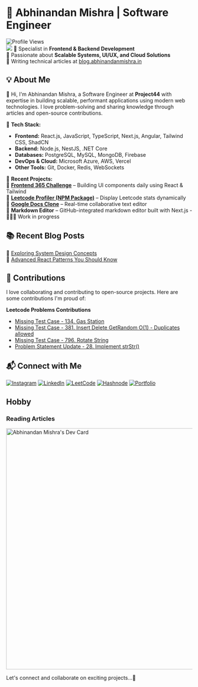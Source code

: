 # 🚀 Abhinandan Mishra | Software Engineer  

![Profile Views](https://komarev.com/ghpvc/?username=abhinandanmishra1&color=blue&style=flat-square)  
[![](https://visitcount.itsvg.in/api?id=abhinandanmishra1&icon=8&color=1)](https://visitcount.itsvg.in)
🔹 Specialist in **Frontend & Backend Development**  
🔹 Passionate about **Scalable Systems, UI/UX, and Cloud Solutions**  
🔹 Writing technical articles at [blog.abhinandanmishra.in](https://blog.abhinandanmishra.in)  

## 💡 About Me  
👋 Hi, I'm Abhinandan Mishra, a Software Engineer at **Project44** with expertise in building scalable, performant applications using modern web technologies. I love problem-solving and sharing knowledge through articles and open-source contributions.  

🔹 **Tech Stack:**  
- **Frontend:** React.js, JavaScript, TypeScript, Next.js, Angular, Tailwind CSS, ShadCN  
- **Backend:** Node.js, NestJS, .NET Core  
- **Databases:** PostgreSQL, MySQL, MongoDB, Firebase  
- **DevOps & Cloud:** Microsoft Azure, AWS, Vercel 
- **Other Tools:** Git, Docker, Redis, WebSockets  

🔹 **Recent Projects:**  
📌 **[Frontend 365 Challenge](https://frontend365.vercel.app/)** – Building UI components daily using React & Tailwind  
📌 **[Leetcode Profiler (NPM Package)](https://github.com/abhinandanmishra1/leetcode-profiler)** – Display Leetcode stats dynamically  
📌 **[Google Docs Clone](https://github.com/abhinandanmishra1/google-docs-clone)** – Real-time collaborative text editor  
📌 **Markdown Editor** – GitHub-integrated markdown editor built with Next.js   - 👨🏻‍💻 Work in progress

## 📚 Recent Blog Posts  
🚀 [Exploring System Design Concepts](https://blog.abhinandanmishra.in/categories/system-design)  
🎯 [Advanced React Patterns You Should Know](https://blog.abhinandanmishra.in/categories/react)  

## 🤝 Contributions

I love collaborating and contributing to open-source projects. Here are some contributions I'm proud of:

**Leetcode Problems Contributions**
- [Missing Test Case - 134. Gas Station](https://github.com/LeetCode-Feedback/LeetCode-Feedback/issues/6086)
- [Missing Test Case - 381. Insert Delete GetRandom O(1) - Duplicates allowed](https://github.com/LeetCode-Feedback/LeetCode-Feedback/issues/6395)
- [Missing Test Case - 796. Rotate String](https://github.com/LeetCode-Feedback/LeetCode-Feedback/issues/6569)
- [Problem Statement Update - 28. Implement strStr()](https://github.com/LeetCode-Feedback/LeetCode-Feedback/issues/6724)

## 📬 Connect with Me  
[![Instagram](https://img.shields.io/badge/Instagram-%23E4405F.svg?logo=Instagram&logoColor=white)](https://instagram.com/abhinandan_mishra_1) 
[![LinkedIn](https://img.shields.io/badge/LinkedIn-%230077B5.svg?logo=linkedin&logoColor=white)](https://linkedin.com/in/abhinandanmishra1)
[![LeetCode](https://img.shields.io/badge/LeetCode-000000?logo=LeetCode&logoColor=#d16c06)](https://leetcode.com/u/abhinandanmishra1/)
[![Hashnode](https://img.shields.io/badge/Hashnode-2962FF?logo=hashnode&logoColor=white)](https://abhinandanmishra1.hashnode.dev/)
[![Portfolio](https://img.shields.io/badge/Portfolio-Visit-red?style=flat&logo=vercel)](https://abhinandanmishra.in)  

## Hobby
### Reading Articles
<a href="https://app.daily.dev/abhinandanmishra1"><img src="https://api.daily.dev/devcards/v2/yLZZtMTP7pVQoHJ2lldbI.png?type=wide&r=hfp" width="652" alt="Abhinandan Mishra's Dev Card"/></a>

Let's connect and collaborate on exciting projects...🚀
